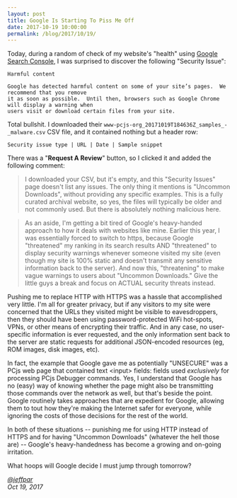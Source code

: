 ```yaml
---
layout: post
title: Google Is Starting To Piss Me Off
date: 2017-10-19 10:00:00
permalink: /blog/2017/10/19/
---
```


Today, during a random of check of my website's "health" using [Google Search Console](https://www.google.com/webmasters/),
I was surprised to discover the following "Security Issue":

	Harmful content
	
	Google has detected harmful content on some of your site’s pages.  We recommend that you remove
	it as soon as possible.  Until then, browsers such as Google Chrome will display a warning when
	users visit or download certain files from your site.

Total bullshit.  I downloaded their `www-pcjs-org_20171019T184636Z_samples_-_malware.csv` CSV file,
and it contained nothing but a header row:

	Security issue type | URL | Date | Sample snippet

There was a "**Request A Review**" button, so I clicked it and added the following comment:

> I downloaded your CSV, but it's empty, and this "Security Issues" page doesn't list any issues.
The only thing it mentions is "Uncommon Downloads", without providing any specific examples.  This is
a fully curated archival website, so yes, the files will typically be older and not commonly used.
But there is absolutely	nothing malicious here.

>As an aside, I'm getting a bit tired of Google's heavy-handed approach to how it deals with websites
like mine.  Earlier this year, I was essentially forced to switch to https, because Google "threatened"
my ranking in its search results AND "threatened" to display security warnings whenever someone visited
my site (even though my site is 100% static and doesn't transmit any sensitive information back to the
server).  And now this, "threatening" to make vague warnings to users about "Uncommon Downloads."
Give the little guys a break and focus on ACTUAL security threats instead.

Pushing me to replace HTTP with HTTPS was a hassle that accomplished very little.  I'm all for greater privacy,
but if any visitors to my site were concerned that the URLs they visited might be visible to eavesdroppers, then
they should have been using password-protected WiFi hot-spots, VPNs, or other means of encrypting their traffic.
And in any case, no user-specific information is ever requested, and the only information sent back to the server
are static requests for additional JSON-encoded resources (eg, ROM images, disk images, etc).

In fact, the example that Google gave me as potentially "UNSECURE" was a PCjs web page that contained text
&lt;input&gt; fields: fields used *exclusively* for processing PCjs Debugger commands.  Yes, I understand that
Google has no (easy) way of knowing whether the page might also be transmitting those commands over the network
as well, but that's beside the point.  Google routinely takes approaches that are expedient for Google, allowing
them to tout how they're making the Internet safer for everyone, while ignoring the costs of those decisions
for the rest of the world.

In both of these situations -- punishing me for using HTTP instead of HTTPS and for having "Uncommon Downloads"
(whatever the hell those are) -- Google's heavy-handedness has become a growing and on-going irritation.

What hoops will Google decide I must jump through tomorrow?

*[@jeffpar](http://twitter.com/jeffpar)*  
*Oct 19, 2017*
